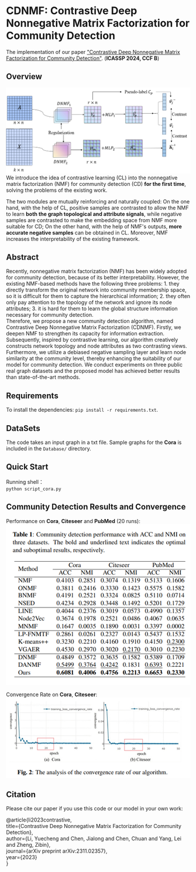 # CDNMF: Contrastive Deep Nonnegative Matrix Factorization for Community Detection
The implementation of our paper ["Contrastive Deep Nonnegative Matrix Factorization for Community Detection"](https://arxiv.org/abs/2311.02357). (**ICASSP 2024, CCF B**)

## Overview
![framework](./figures/framework.png)
We introduce the idea of contrastive learning (CL) into the nonnegative matrix factorization (NMF) for community detection (CD) **for the first time**, solving the problems of the existing work.

The two modules are mutually reinforcing and naturally coupled: On the one hand, with the help of CL, positive samples are contrasted to allow the NMF to learn **both the graph topological and attribute signals**, while negative samples are contrasted to make the embedding space from NMF more suitable for CD; On the other hand, with the help of NMF's outputs, **more accurate negative samples** can be obtained in CL. Moreover, NMF increases the interpretability of the existing framework.

## Abstract
Recently, nonnegative matrix factorization (NMF) has been widely adopted for community detection, because of its better interpretability. However, the existing NMF-based methods have the following three problems: 1. they directly transform the original network into community membership space, so it is difficult for them to capture the hierarchical information; 2. they often only pay attention to the topology of the network and ignore its node attributes; 3. it is hard for them to learn the global structure information necessary for community detection.  
Therefore, we propose a new community detection algorithm, named Contrastive Deep Nonnegative Matrix Factorization (CDNMF). Firstly, we deepen NMF to strengthen its capacity for information extraction. Subsequently, inspired by contrastive learning, our algorithm creatively constructs network topology and node attributes as two contrasting views. Furthermore, we utilize a debiased negative sampling layer and learn node similarity at the community level, thereby enhancing the suitability of our model for community detection. We conduct experiments on three public real graph datasets and the proposed model has achieved better results than state-of-the-art methods.

## Requirements
To install the dependencies: `pip install -r requirements.txt`.

## DataSets
The code takes an input graph in a txt file. Sample graphs for the **Cora** is included in the `Database/` directory.

## Quick Start
Running shell：    
`python script_cora.py`

## Community Detection Results and Convergence
Performance on **Cora**, **Citeseer** and **PubMed** (20 runs):  
![results](./figures/results.png) 

Convergence Rate on **Cora**, **Citeseer**:  
![convergence](./figures/convergence.png)

## Citation
Please cite our paper if you use this code or our model in your own work:

@article{li2023contrastive,  
title={Contrastive Deep Nonnegative Matrix Factorization for Community Detection},  
author={Li, Yuecheng and Chen, Jialong and Chen, Chuan and Yang, Lei and Zheng, Zibin},  
journal={arXiv preprint arXiv:2311.02357},  
year={2023}  
}


